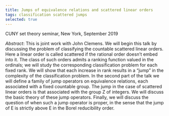```yaml
---
title: Jumps of equivalence relations and scattered linear orders
tags: classification scattered jumps
selected: true
---
```


CUNY set theory seminar, New York, September 2019<!--more-->

*Abstract*: This is joint work with John Clemens. We will begin this talk by discussing the problem of classifying the countable scattered linear orders. Here a linear order is called scattered if the rational order doesn’t embed into it. The class of such orders admits a ranking function valued in the ordinals; we will study the corresponding classification problem for each fixed rank. We will show that each increase in rank results in a “jump” in the complexity of the classification problem. In the second part of the talk we will define a family of jump operators on equivalence relations, each associated with a fixed countable group. The jump in the case of scattered linear orders is that associated with the group Z of integers. We will discuss the basic theory of these jump operators. Finally, we will discuss the question of when such a jump operator is proper, in the sense that the jump of E is strictly above E in the Borel reducibility order.
